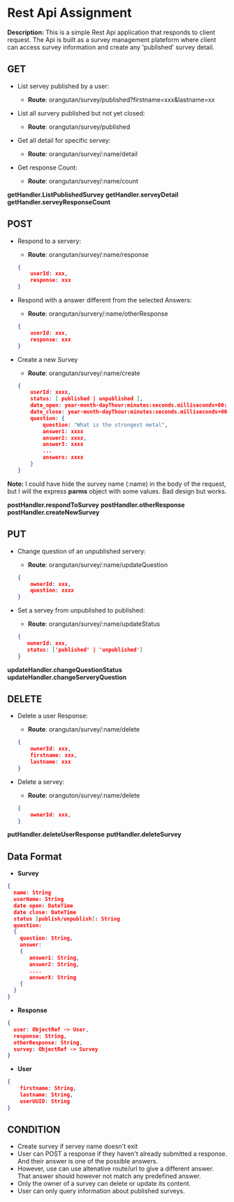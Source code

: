 Rest Api Assignment
===================

**Description:** This is a simple Rest Api application that responds to client request. The Api is built as a survey management plateform where client can access survey information and create any 'published' survey detail.

GET
---

* List servey published by a user:
    * __Route__: orangutan/survey/published?firstname=xxx&lastname=xx

* List all survery published but not yet closed:
    * __Route__: orangutan/survey/published

* Get all detail for specific servey:
    * __Route__: orangutan/survey/:name/detail

* Get response Count:
    * __Route__: orangutan/survey/:name/count

__getHandler.ListPublishedSurvey__
__getHandler.serveyDetail__
__getHandler.serveyResponseCount__


POST
----
* Respond to a servery:
    * __Route__: orangutan/survey/:name/response

    ```json
    {
        userId: xxx,
        response: xxx
    }
    ```

* Respond with a answer different from the selected Answers:
    * __Route__: orangutan/survery/:name/otherResponse

    ```json
    {
        userId: xxx,
        response: xxx
    }
    ```

* Create a new Survey
    * __Route__: orangutan/survey/:name/create

    ```json
    {
        userId: xxxx,
        status: [ published | unpublished ],
        date_open: year-month-dayThour:minutes:seconds.milliseconds+00:00,
        date_close: year-month-dayThour:minutes:seconds.milliseconds+00:00,
        question: {
            question: "What is the strongest metal",
            answer1: xxxx
            answer2: xxxx,
            answer3: xxxx
            ...
            answerx: xxxx
        }
    }
    ```
**Note:** I could have hide the survey name (:name) in the body of the request, but I will the express **parms** object with some values. Bad design but works.

__postHandler.respondToSurvey__
__postHandler.otherResponse__
__postHandler.createNewSurvey__


PUT
------
* Change question of an unpublished servery:
    * __Route__: orangutan/survey/:name/updateQuestion

    ```json
    {
        ownerId: xxx,
        question: xxxx
    }
    ```

* Set a servey from unpublished to published:
    * __Route__: orangutan/survey/:name/updateStatus

     ```json
    {
        ownerId: xxx,
        status: ['published' | 'unpublished']
    }
    ```

__updateHandler.changeQuestionStatus__
__updateHandler.changeServeryQuestion__


DELETE
------
* Delete a user Response:
    * __Route__: orangutan/survey/:name/delete

    ```json
    {
        ownerId: xxx,
        firstname: xxx,
        lastname: xxx
    }
    ```

* Delete a servey:
    * __Route__: oranguton/survey/:name/delete

    ```json
    {
        ownerId: xxx,
    }
    ```

__putHandler.deleteUserResponse__
__putHandler.deleteSurvey__


Data Format
-----------
* **Survey**
```json
{
  name: String
  userName: String
  date open: DateTime
  date close: DateTime
  status [publish/unpublish]: String
  question:
  {
    question: String,
    answer:
    {
       answer1: String,
       answer2: String,
       ....
       answerX: String
    {
  }
}
```

* **Response**
```json
{
  user: ObjectRef -> User,
  response: String,
  otherResponse: String,
  survey: ObjectRef -> Survey
}
```

* **User**

```json
{
    firstname: String,
    lastname: String,
    userUUID: String
}
```


CONDITION
---------

* Create survey if servey name doesn't exit
* User can POST a response if they haven't already submitted a response.
    And their answer is one of the possible answers.
* However, use can use altenative route/url to give a different answer.
    That answer should however not match any predefined answer.
* Only the owner of a survey can delete or update its content.
* User can only query information about published surveys.